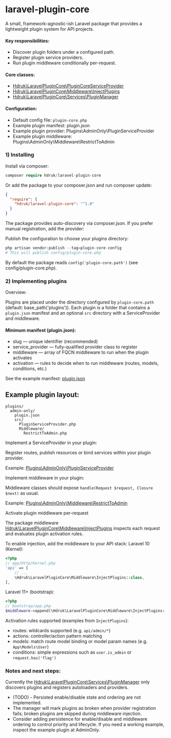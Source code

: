 # laravel-plugin-core
A small, framework-agnostic-ish Laravel package that provides a lightweight plugin system for API projects.

#### Key responsibilities:

- Discover plugin folders under a configured path.
- Register plugin service providers.
- Run plugin middleware conditionally per-request.

#### Core classes:

- [Hdruk\LaravelPluginCore\PluginCoreServiceProvider](https://github.com/HDRUK/laravel-plugin-core/blob/main/src/PluginCoreServiceProvider.php)
- [Hdruk\LaravelPluginCore\Middleware\InjectPlugins](https://github.com/HDRUK/laravel-plugin-core/blob/main/src/Middleware/InjectPlugins.php)
- [Hdruk\LaravelPluginCore\Services\PluginManager](https://github.com/HDRUK/laravel-plugin-core/blob/main/src/Services/PluginManager.php)

#### Configuration:

- Default config file: `plugin-core.php`
- Example plugin manifest: plugin.json
- Example plugin provider: Plugins\AdminOnly\PluginServiceProvider
- Example plugin middleware: Plugins\AdminOnly\Middleware\RestrictToAdmin

### 1) Installing
Install via composer:

```php
composer require hdruk/laravel-plugin-core
```

Or add the package to your composer.json and run composer update:

```json
{
  "require": {
    "hdruk/laravel-plugin-core": "^1.0"
  }
}
```

The package provides auto-discovery via composer.json. If you prefer manual registration, add the provider:

Publish the configuration to choose your plugins directory:

```php
php artisan vendor:publish --tag=plugin-core-config
# This will publish config/plugin-core.php
```

By default the package reads `config('plugin-core.path')` (see config/plugin-core.php).

### 2) Implementing plugins
Overview:

Plugins are placed under the directory configured by `plugin-core.path` (default: base_path('plugins')).
Each plugin is a folder that contains a `plugin.json` manifest and an optional `src` directory with a ServiceProvider and middleware.

#### Minimum manifest (plugin.json):

- slug — unique identifier (recommended)
- service_provider — fully-qualified provider class to register
- middleware — array of FQCN middleware to run when the plugin activates
- activation — rules to decide when to run middleware (routes, models, conditions, etc.)

See the example manifest: [plugin.json](https://github.com/HDRUK/laravel-plugin-core/blob/main/src/_examples/Plugins/AdminOnly/plugin.json)

## Example plugin layout:

```
plugins/
  admin-only/
    plugin.json
    src/
      PluginServiceProvider.php
      Middleware/
        RestrictToAdmin.php
```

Implement a ServiceProvider in your plugin:

Register routes, publish resources or bind services within your plugin provider.

Example: [Plugins\AdminOnly\PluginServiceProvider](https://github.com/HDRUK/laravel-plugin-core/blob/main/src/_examples/Plugins/AdminOnly/src/PluginServiceProvider.php)

Implement middleware in your plugin:

Middleware classes should expose `handle(Request $request, Closure $next)` as usual.

Example: [Plugins\AdminOnly\Middleware\RestrictToAdmin](https://github.com/HDRUK/laravel-plugin-core/blob/main/src/_examples/Plugins/AdminOnly/src/Middleware/RestrictToAdmin.php)

Activate plugin middleware per-request

The package middleware [Hdruk\LaravelPluginCore\Middleware\InjectPlugins](https://github.com/HDRUK/laravel-plugin-core/blob/main/src/Middleware/InjectPlugins.php) inspects each request and evaluates plugin activation rules.

To enable injection, add the middleware to your API stack:
Laravel 10 (Kernel):
```php
<?php
// app/Http/Kernel.php
'api' => [
    // ...
    \Hdruk\LaravelPluginCore\Middleware\InjectPlugins::class,
],
```

Laravel 11+ (bootstrap):
```php
<?php
// bootstrap/app.php
$middleware->append(\Hdruk\LaravelPluginCore\Middleware\InjectPlugins::class);
```

Activation rules supported (examples from `InjectPlugins`):

- routes: wildcards supported (e.g. `api/admin/*`)
- actions: controller/action pattern matching
- models: match route model binding or model param names (e.g. `App\Models\User`)
- conditions: simple expressions such as `user.is_admin` or `request.has('flag')`

### Notes and next steps:

Currently the [Hdruk\LaravelPluginCore\Services\PluginManager](https://github.com/HDRUK/laravel-plugin-core/blob/main/src/Services/PluginManager.php) only discovers plugins and registers autoloaders and providers.

- (TODO) - Persisted enable/disable state and ordering are not implemented.
- The manager will mark plugins as broken when provider registration fails; broken plugins are skipped during middleware injection.
- Consider adding persistence for enable/disable and middleware ordering to control priority and lifecycle.
If you need a working example, inspect the example plugin at AdminOnly.